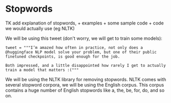 # Stopwords

TK add explanation of stopwords, + examples + some sample code + code we would actually use (eg NLTK)

We will be using this tweet (don't worry, we will get to train some models):

```
tweet = """I’m amazed how often in practice, not only does a @huggingface NLP model solve your problem, but one of their public finetuned checkpoints, is good enough for the job.

Both impressed, and a little disappointed how rarely I get to actually train a model that matters :("""
```

We will be using the NLTK library for removing stopwords. NLTK comes with several stopword corpora, we will be using the English corpus. This corpus contains a huge number of English stopwords like a, the, be, for, do, and so on.

